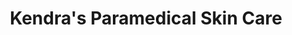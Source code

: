 ---
title: "Kendra's Paramedical Skin Care"
url: /albuquerque/kendras-paramedical-skin-care/
shop: beauty
---